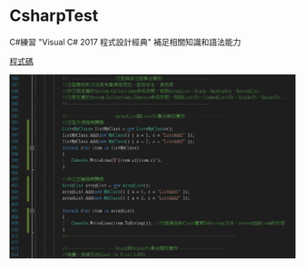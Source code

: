 # CsharpTest
C#練習 "Visual C# 2017 程式設計經典" 補足相關知識和語法能力    

[程式碼](https://github.com/hank444tw/CsharpTest/blob/master/CsharpTest/Program.cs)   

![image](https://github.com/hank444tw/CsharpTest/blob/master/Banner.JPG)
